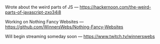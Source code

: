 Wrote about the weird parts of JS — https://hackernoon.com/the-weird-parts-of-javascript-zxo34i8

Working on Nothing Fancy Websites — https://github.com/WinnersWebs/Nothing-Fancy-Websites

Will begin streaming someday soon — https://www.twitch.tv/winnerswebs
